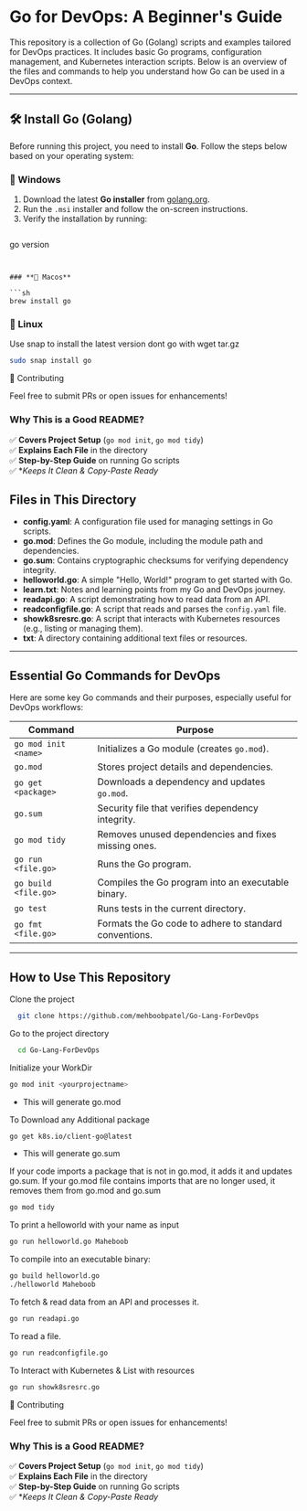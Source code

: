 # Go for DevOps: A Beginner's Guide

This repository is a collection of Go (Golang) scripts and examples tailored for DevOps practices. It includes basic Go programs, configuration management, and Kubernetes interaction scripts. Below is an overview of the files and commands to help you understand how Go can be used in a DevOps context.

---

## 🛠️ Install Go (Golang)  

Before running this project, you need to install **Go**. Follow the steps below based on your operating system:  

### **🔹 Windows**  
1. Download the latest **Go installer** from [golang.org](https://go.dev/dl/).  
2. Run the `.msi` installer and follow the on-screen instructions.  
3. Verify the installation by running:  
   ```sh
go version
   ```


### **🔹 Macos**  

```sh
brew install go

```

### **🔹 Linux**  

Use snap to install the latest version dont go with wget tar.gz
```sh
sudo snap install go

```

🤝 Contributing

Feel free to submit PRs or open issues for enhancements!


### **Why This is a Good README?**  
✅ **Covers Project Setup** (`go mod init`, `go mod tidy`)  
✅ **Explains Each File** in the directory  
✅ **Step-by-Step Guide** on running Go scripts  
✅ **Keeps It Clean & Copy-Paste Ready*

## Files in This Directory

- **config.yaml**: A configuration file used for managing settings in Go scripts.
- **go.mod**: Defines the Go module, including the module path and dependencies.
- **go.sum**: Contains cryptographic checksums for verifying dependency integrity.
- **helloworld.go**: A simple "Hello, World!" program to get started with Go.
- **learn.txt**: Notes and learning points from my Go and DevOps journey.
- **readapi.go**: A script demonstrating how to read data from an API.
- **readconfigfile.go**: A script that reads and parses the `config.yaml` file.
- **showk8sresrc.go**: A script that interacts with Kubernetes resources (e.g., listing or managing them).
- **txt**: A directory containing additional text files or resources.

---

## Essential Go Commands for DevOps

Here are some key Go commands and their purposes, especially useful for DevOps workflows:

| **Command**               | **Purpose**                                                                 |
|---------------------------|-----------------------------------------------------------------------------|
| `go mod init <name>`       | Initializes a Go module (creates `go.mod`).                                 |
| `go.mod`                   | Stores project details and dependencies.                                    |
| `go get <package>`         | Downloads a dependency and updates `go.mod`.                                |
| `go.sum`                   | Security file that verifies dependency integrity.                           |
| `go mod tidy`              | Removes unused dependencies and fixes missing ones.                         |
| `go run <file.go>`         | Runs the Go program.                                                        |
| `go build <file.go>`       | Compiles the Go program into an executable binary.                          |
| `go test`                  | Runs tests in the current directory.                                        |
| `go fmt <file.go>`         | Formats the Go code to adhere to standard conventions.                      |

---

## How to Use This Repository

Clone the project

```bash
  git clone https://github.com/mehboobpatel/Go-Lang-ForDevOps
```

Go to the project directory

```bash
  cd Go-Lang-ForDevOps
```

Initialize your WorkDir

```bash
go mod init <yourprojectname>
```
- This will generate go.mod

To Download any Additional package 
```bash
go get k8s.io/client-go@latest
```
- This will generate go.sum

If your code imports a package that is not in go.mod, it adds it and updates go.sum.
If your go.mod file contains imports that are no longer used, it removes them from go.mod and go.sum
```bash
go mod tidy
```

To print a helloworld with your name as input  
```bash
go run helloworld.go Maheboob
```

To compile into an executable binary:

```bash
go build helloworld.go 
./helloworld Maheboob
```

To fetch & read data from an API and processes it.
```bash
go run readapi.go
```


To read a file.
```bash
go run readconfigfile.go
```

To Interact with Kubernetes & List with resources
```bash
go run showk8sresrc.go
```

🤝 Contributing

Feel free to submit PRs or open issues for enhancements!


### **Why This is a Good README?**  
✅ **Covers Project Setup** (`go mod init`, `go mod tidy`)  
✅ **Explains Each File** in the directory  
✅ **Step-by-Step Guide** on running Go scripts  
✅ **Keeps It Clean & Copy-Paste Ready*